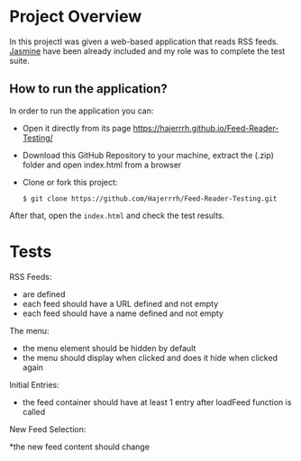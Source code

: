 # Project Overview

In this projectI was given a web-based application that reads RSS feeds. [Jasmine](http://jasmine.github.io/) have been already included and my role was to complete the test suite. 

## How to run the application?

In order to run the application you can:

* Open it directly from its page https://hajerrrh.github.io/Feed-Reader-Testing/ 
* Download this GitHub Repository to your machine, extract the (.zip) folder and open index.html from a browser
* Clone or fork this project:

    ```
    $ git clone https://github.com/Hajerrrh/Feed-Reader-Testing.git
    ```
After that, open the `index.html` and check the test results.



# Tests 
RSS Feeds:
* are defined
* each feed should have a URL defined and not empty
* each feed should have a name defined and not empty

The menu:

* the menu element should be hidden by default
* the menu should display when clicked and does it hide when clicked again

Initial Entries:

* the feed container should have at least 1 entry after loadFeed function is called

New Feed Selection:

*the new feed content should change

